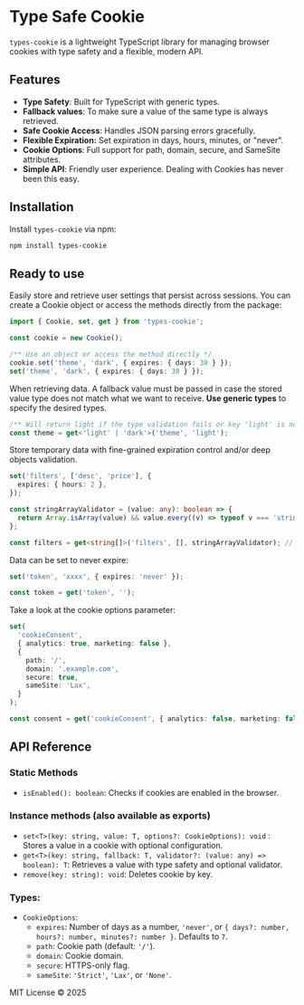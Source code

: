 # Type Safe Cookie

`types-cookie` is a lightweight TypeScript library for managing browser cookies with type safety and a flexible, modern API.

## Features

- **Type Safety**: Built for TypeScript with generic types.
- **Fallback values**: To make sure a value of the same type is always retrieved.
- **Safe Cookie Access**: Handles JSON parsing errors gracefully.
- **Flexible Expiration:** Set expiration in days, hours, minutes, or "never".
- **Cookie Options**: Full support for path, domain, secure, and SameSite attributes.
- **Simple API**: Friendly user experience. Dealing with Cookies has never been this easy.

## Installation

Install `types-cookie` via npm:

```bash
npm install types-cookie
```

## Ready to use

Easily store and retrieve user settings that persist across sessions. You can create a Cookie object or access the methods directly from the package:

```ts
import { Cookie, set, get } from 'types-cookie';

const cookie = new Cookie();

/** Use an object or access the method directly */
cookie.set('theme', 'dark', { expires: { days: 30 } });
set('theme', 'dark', { expires: { days: 30 } });
```

When retrieving data. A fallback value must be passed in case the stored value type does not match what we want to receive.
**Use generic types** to specify the desired types.

```ts
/** Will return light if the type validation fails or key 'light' is not found in cookies */
const theme = get<'light' | 'dark'>('theme', 'light');
```

Store temporary data with fine-grained expiration control and/or deep objects validation.

```ts
set('filters', ['desc', 'price'], {
  expires: { hours: 2 },
});

const stringArrayValidator = (value: any): boolean => {
  return Array.isArray(value) && value.every((v) => typeof v === 'string');
};

const filters = get<string[]>('filters', [], stringArrayValidator); // Expected output: ['desc', 'price'], will return [] if the array did not pass the validator
```

Data can be set to never expire:

```ts
set('token', 'xxxx', { expires: 'never' });

const token = get('token', '');
```

Take a look at the cookie options parameter:

```ts
set(
  'cookieConsent',
  { analytics: true, marketing: false },
  {
    path: '/',
    domain: '.example.com',
    secure: true,
    sameSite: 'Lax',
  }
);

const consent = get('cookieConsent', { analytics: false, marketing: false });
```

## API Reference

### Static Methods

- `isEnabled(): boolean`: Checks if cookies are enabled in the browser.

### Instance methods (also available as exports)

- `set<T>(key: string, value: T, options?: CookieOptions): void` : Stores a value in a cookie with optional configuration.
- `get<T>(key: string, fallback: T, validator?: (value: any) => boolean): T`: Retrieves a value with type safety and optional validator.
- `remove(key: string): void`: Deletes cookie by key.

### Types:

- `CookieOptions`:
  - `expires`: Number of days as a number, `'never'`, or `{ days?: number, hours?: number, minutes?: number }`. Defaults to `7`.
  - `path`: Cookie path (default: `'/'`).
  - `domain`: Cookie domain.
  - `secure`: HTTPS-only flag.
  - `sameSite`: `'Strict'`, `'Lax'`, or `'None'`.

MIT License © 2025
